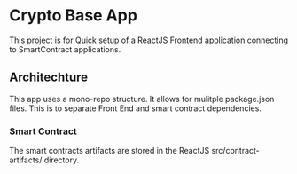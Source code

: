 # Crypto Base App #

This project is for Quick setup of a ReactJS Frontend application connecting to SmartContract applications.

## Architechture ##
This app uses a mono-repo structure.
It allows for mulitple package.json files. This is to separate Front End and smart contract dependencies.


### Smart Contract ###
The smart contracts artifacts are stored in the ReactJS src/contract-artifacts/ directory.